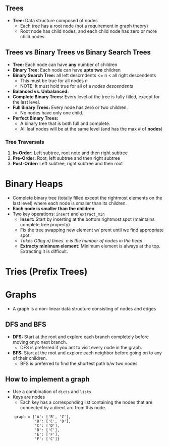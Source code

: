 ## Trees

- **Tree:** Data structure composed of nodes
  - Each tree has a root node (not a requirement in graph theory)
  - Root node has child nodes, and each child node has zero or more child nodes.

## Trees vs Binary Trees vs Binary Search Trees

- **Tree:** Each node can have **any** number of children
- **Binary Tree:** Each node can have **upto two** children
- **Binary Search Tree:** all left descrndents <= n < all right descendents
  - This must be true for all nodes _n_
  - NOTE: It must hold true for all of a _nodes descendents_
- **Balanced vs. Unbalanced:**
- **Complete Binary Trees:** Every level of the tree is fully filled, except for the last level.
- **Full Binary Trees:** Every node has zero or two children.
  - No nodes have only one child.
- **Perfect Binary Trees:**
  - A binary tree that is both full and complete.
  - All leaf nodes will be at the same level (and has the max # of **nodes**)

### Tree Traversals

1. **In-Order:** Left subtree, root note and then right subtree
2. **Pre-Order:** Root, left subtree and then right subtree
3. **Post-Order:** Left subtree, right subtree and then root

# Binary Heaps

- Complete binary tree (totally filled except the rightmost elements on the last level) where each node is smaller than its children.
- **Each node is smaller than the children**
- Two key operations: `insert` and `extract_min`
  - **Insert:** Start by inserting at the bottom rightmost spot (maintains complete tree property)
  - Fix the tree swapping new element w/ prent until we find appropriate spot.
  - _Takes O(log n) times. n is the number of nodes in the heap_
  - **Extracty minimum element:** Minimum element is always at the top. Extracting it is difficult.

# Tries (Prefix Trees)

# Graphs

- A graph is a non-linear data structure consisting of nodes and edges

## DFS and BFS

- **DFS:** Start at the root and explore each branch completely before moving onyo next branch.
  - DFS is preferred if you ant to visit every node in the graph.
- **BFS:** Start at the root and explore each neighbor before going on to any of their children.
  - BFS is preferred to find the shortest path b/w two nodes

## How to implement a graph

- Use a combination of `dicts` and `lists`
- Keys are nodes
  - Each key has a corresponding list containing the nodes that are connected by a direct arc from this node.

```
    graph = {'A': ['B', 'C'],
             'B': ['C', 'D'],
             'C': ['D'],
             'D': ['C'],
             'E': ['F'],
             'F': ['C']}
```
